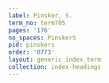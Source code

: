 ```yaml
---
label: Pinsker, S.
term_no: term705
pages: '176'
no_spaces: PinskerS
pid: pinskers
order: '0773'
layout: generic_index_term
collection: index-headings
---
```

